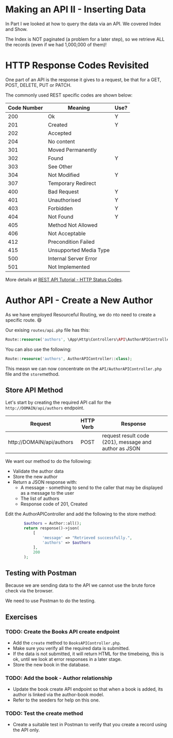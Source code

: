 # Making an API II - Inserting Data

In Part I we looked at how to query the data via an API. We covered Index and Show.

The Index is NOT paginated (a problem for a later step), so we retrieve ALL the records (even if we had 1,000,000 of them)!

# HTTP Response Codes Revisited

One part of an API is the response it gives to a request, be that for a GET, POST, DELETE, PUT or PATCH.

The commonly used REST specific codes are shown below:

| Code Number | Meaning                | Use? |
|-------------|------------------------|------|
| 200         | Ok                     | Y    |
| 201         | Created                | Y    |
| 202         | Accepted               |      |
| 204         | No content             |      |
| 301         | Moved Permanently      |      |
| 302         | Found                  | Y    |
| 303         | See Other              |      |
| 304         | Not Modified           | Y    |
| 307         | Temporary Redirect     |      |
| 400         | Bad Request            | Y    |
| 401         | Unauthorised           | Y    |
| 403         | Forbidden              | Y    |
| 404         | Not Found              | Y    |
| 405         | Method Not Allowed     |      |
| 406         | Not Acceptable         |      |
| 412         | Precondition Failed    |      |
| 415         | Unsupported Media Type |      |
| 500         | Internal Server Error  |      |
| 501         | Not Implemented        |      |

More details at [REST API Tutorial - HTTP Status Codes](https://restfulapi.net/http-status-codes/).

# Author API - Create a New Author

As we have employed Resourceful Routing, we do nto need to create a specific route. :smile:

Our exising `routes/api.php` file has this:

```php
Route::resource('authors', \App\Http\Controllers\API\AuthorAPIController::class);
```

You can also use the following:

```php
Route::resource('authors', AuthorAPIController::class);
```

This measn we can now concentrate on the `API/AuthorAPIController.php` file and the `store`method.

## Store API Method

Let's start by creating the required API call for the `http://DOMAIN/api/authors` endpoint.


| Request                   | HTTP Verb | Response                                               |
| ------------------------- |:---------:|--------------------------------------------------------|
| http://DOMAIN/api/authors |   POST    | request result code (201), message and author as JSON  |

We want our method to do the following:

- Validate the author data
- Store the new author
- Return a JSON response with:
  - A message - something to send to the caller that may be displayed as a message to the user
  - The list of authors
  - Response code of 201, Created

Edit the AuthorAPIController and add the following to the store method:

```php
        $authors = Author::all();
        return response()->json(
            [
                'message' => "Retrieved successfully.",
                'authors' => $authors
            ],
            200
        );
```

## Testing with Postman

Because we are sending data to the API we cannot use the brute force check via the browser.

We need to use Postman to do the testing.

## Exercises

### TODO: Create the Books API create endpoint

- Add the `create` method to `BooksAPIController.php`.
- Make sure you verify all the required data is submitted.
- If the data is not submitted, it will return HTML for the timebeing, this is ok, until we look at error responses in a later stage.
- Store the new book in the database.

### TODO: Add the book - Author relationship

- Update the book create API endpoint so that when a book is added, its author is linked via the author-book model.
- Refer to the seeders for help on this one.

### TODO: Test the create method

- Create a suitable test in Postman to verify that you create a record using the API only.
